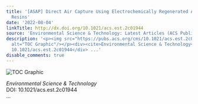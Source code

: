 ```yaml
---
title: '[ASAP] Direct Air Capture Using Electrochemically Regenerated Anion Exchange
  Resins'
date: '2022-08-04'
linkTitle: http://dx.doi.org/10.1021/acs.est.2c01944
source: 'Environmental Science & Technology: Latest Articles (ACS Publications)'
description: '<p><img src="https://pubs.acs.org/cms/10.1021/acs.est.2c01944/asset/images/medium/es2c01944_0007.gif"
  alt="TOC Graphic"/></p><div><cite>Environmental Science & Technology</cite></div><div>DOI:
  10.1021/acs.est.2c01944</div> ...'
disable_comments: true
---
```

<p><img src="https://pubs.acs.org/cms/10.1021/acs.est.2c01944/asset/images/medium/es2c01944_0007.gif" alt="TOC Graphic"/></p><div><cite>Environmental Science & Technology</cite></div><div>DOI: 10.1021/acs.est.2c01944</div> ...